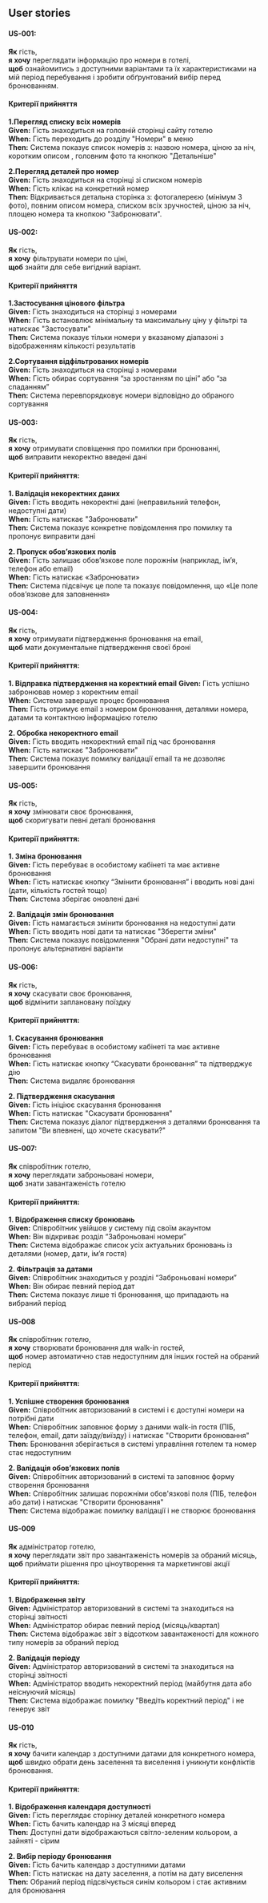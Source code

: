 ## User stories

#### US-001:  
**Як** гість,  
**я хочу** переглядати інформацію про номери в готелі,  
**щоб**  ознайомитись з доступними варіантами та їх характеристиками на мій період перебування і зробити обґрунтований вибір перед бронюванням.  

#### Критерії прийняття   
**1.Перегляд списку всіх номерів**     
**Given:** Гість знаходиться на головній сторінці сайту готелю   
**When:** Гість переходить до розділу "Номери" в меню     
**Then:** Система показує список номерів з: назвою номера, ціною за ніч, коротким описом , головним фото та кнопкою "Детальніше"  

**2.Перегляд деталей про номер**  
**Given:** Гість знаходиться на сторінці зі списком номерів  
**When:** Гість клікає на конкретний номер  
**Then:** Відкривається детальна сторінка з: фотогалереєю (мінімум 3 фото), повним описом номера, списком всіх зручностей, ціною за ніч, площею номера та кнопкою "Забронювати".  



#### US-002:   
**Як** гість,  
**я хочу** фільтрувати номери по ціні,   
**щоб** знайти для себе вигідний варіант. 

#### Критерії прийняття   
**1.Застосування цінового фільтра**  
**Given:** Гість знаходиться на сторінці з номерами    
**When:** Гість встановлює мінімальну та максимальну ціну у фільтрі та натискає "Застосувати"   
**Then:** Система показує тільки номери у вказаному діапазоні з відображенням кількості результатів   

**2.Сортування відфільтрованих номерів**  
**Given:** Гість знаходиться на сторінці з номерами   
**When:** Гість обирає сортування “за зростанням по ціні” або “за спаданням”     
**Then:** Система перевпорядковує номери відповідно до обраного сортування   



#### US-003: 
**Як** гість,  
**я хочу** отримувати сповіщення про помилки при бронюванні,  
**щоб** виправити некоректно введені дані

#### Критерії прийняття:
**1. Валідація некоректних даних**  
**Given:** Гість вводить некоректні дані (неправильний телефон, недоступні дати)  
**When:** Гість натискає "Забронювати"  
**Then:** Система показує конкретне повідомлення про помилку та пропонує виправити дані  

**2. Пропуск обов’язкових полів**  
**Given:** Гість залишає обов’язкове поле порожнім (наприклад, ім’я, телефон або email)  
**When:** Гість натискає «Забронювати»  
**Then:** Система підсвічує це поле та показує повідомлення, що «Це поле обов’язкове для заповнення»



#### US-004:
**Як** гість,  
**я хочу** отримувати підтвердження бронювання на email,  
**щоб** мати документальне підтвердження своєї броні

#### Критерії прийняття:  
**1. Відправка підтвердження на коректний email**
**Given:** Гість успішно забронював номер з коректним email  
**When:** Система завершує процес бронювання  
**Then:** Гість отримує email з номером бронювання, деталями номера, датами та контактною інформацією готелю

**2. Обробка некоректного email**  
**Given:** Гість вводить некоректний email під час бронювання  
**When:** Гість натискає "Забронювати"  
**Then:** Система показує помилку валідації email та не дозволяє завершити бронювання




#### US-005:
**Як**  гість,<br>
**я хочу** змінювати своє бронювання,<br> 
**щоб** скоригувати певні деталі бронювання<br>

#### Критерії прийняття:<br>
**1. Зміна бронювання**<br>
**Given:** Гість перебуває в особистому кабінеті та має активне бронювання<br>
**When:** Гість натискає кнопку “Змінити бронювання” і вводить нові дані (дати, кількість гостей тощо)<br>
**Then:** Система зберігає оновлені дані<br>

**2. Валідація змін бронювання**<br>
**Given:** Гість намагається змінити бронювання на недоступні дати<br>
**When:** Гість вводить нові дати та натискає "Зберегти зміни"<br>
**Then:** Система показує повідомлення "Обрані дати недоступні" та пропонує альтернативні варіанти



#### US-006:
**Як**  гість,<br>
**я хочу** скасувати своє бронювання, <br>
**щоб** відмінити заплановану поїздку<br>

#### Критерії прийняття:<br>
**1. Скасування бронювання**<br>
**Given:** Гість перебуває в особистому кабінеті та має активне бронювання<br>
**When:** Гість натискає кнопку “Скасувати бронювання” та підтверджує дію<br>
**Then:** Система видаляє бронювання<br>

**2. Підтвердження скасування**<br>
**Given:** Гість ініціює скасування бронювання<br>
**When:** Гість натискає "Скасувати бронювання"<br>
**Then:** Система показує діалог підтвердження з деталями бронювання та запитом "Ви впевнені, що хочете скасувати?"



#### US-007:
**Як**  співробітник готелю, <br>
**я хочу** переглядати заброньовані номери, <br>
**щоб** знати завантаженість готелю<br>

#### Критерії прийняття:<br>

**1. Відображення списку бронювань**<br>
**Given:** Співробітник увійшов у систему під своїм акаунтом<br>
**When:** Він відкриває розділ “Заброньовані номери”<br>
**Then:** Система відображає список усіх актуальних бронювань із деталями (номер, дати, ім’я гостя)<br>

**2. Фільтрація за датами**<br>
**Given:** Співробітник знаходиться у розділі “Заброньовані номери”<br>
**When:** Він обирає певний період дат<br>
**Then:** Система показує лише ті бронювання, що припадають на вибраний період

#### US-008 
**Як** співробітник готелю, <br>
**я хочу**  створювати бронювання для walk-in гостей, <br>
**щоб** номер автоматично став недоступним для інших гостей на обраний період <br>

#### Критерії прийняття:

**1. Успішне створення бронювання** <br>
**Given:** Співробітник авторизований в системі і є доступні номери на потрібні дати <br>
**When:** Співробітник заповнює форму з даними walk-in гостя (ПІБ, телефон, email, дати заїзду/виїзду) і натискає "Створити бронювання"	<br>
**Then:** Бронювання зберігається в системі управління готелем та номер стає недоступним

**2. Валідація обов’язкових полів** <br>
**Given:** Співробітник авторизований в системі та заповнює форму створення бронювання <br>
**When:** Співробітник залишає порожніми обов'язкові поля (ПІБ, телефон або дати) і натискає "Створити бронювання" <br>
**Then:** Система відображає помилку валідації і не створює бронювання

#### US-009 
**Як** адміністратор готелю, <br>
**я хочу** переглядати звіт про завантаженість номерів за обраний місяць, <br>
**щоб** приймати рішення про ціноутворення та маркетингові акції

#### Критерії прийняття:

**1. Відображення звіту** <br>
**Given:** Адміністратор авторизований в системі та знаходиться на сторінці звітності <br>
**When:** Адміністратор обирає певний період (місяць/квартал) <br>
**Then:** Система відображає звіт з відсотком завантаженості для кожного типу номерів за обраний період

**2. Валідація періоду** <br>
**Given:** Адміністратор авторизований в системі та знаходиться на сторінці звітності <br>
**When:** Адміністратор вводить некоректний період (майбутня дата або неіснуючий місяць) <br>
**Then:** Система відображає помилку "Введіть коректний період" і не генерує звіт

#### US-010 
**Як** гість, <br>
**я хочу** бачити календар з доступними датами для конкретного номера, <br>
**щоб** швидко обрати день заселення та виселення і уникнути
конфліктів бронювання. 

#### Критерії прийняття:
**1. Відображення календаря доступності** <br>
**Given:** Гість переглядає сторінку деталей конкретного номера <br>
**When:** Гість бачить календар на 3 місяці вперед <br>
**Then:** Доступні дати відображаються світло-зеленим кольором, а зайняті - сірим

**2. Вибір періоду бронювання** <br>
**Given:** Гість бачить календар з доступними датами <br>
**When:** Гість натискає на дату заселення, а потім на дату виселення <br>
**Then:** Обраний період підсвічується синім кольором і стає активним для бронювання
